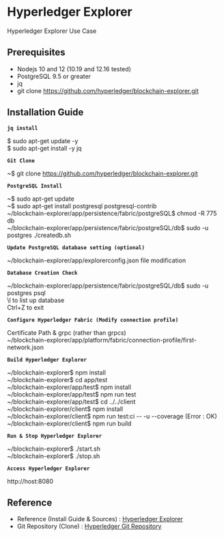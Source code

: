# Hyperledger Explorer

Hyperledger Explorer Use Case 


## Prerequisites

- Nodejs 10 and 12 (10.19 and 12.16 tested)
- PostgreSQL 9.5 or greater
- jq
- git clone https://github.com/hyperledger/blockchain-explorer.git


## Installation Guide 

**`jq install`**

$ sudo apt-get update -y \
$ sudo apt-get install -y jq 


**`Git Clone`**

~$ git clone https://github.com/hyperledger/blockchain-explorer.git


**`PostgreSQL Install`**

~$ sudo apt-get update \
~$ sudo apt-get install postgresql postgresql-contrib \
~/blockchain-explorer/app/persistence/fabric/postgreSQL$ chmod -R 775 db \
~/blockchain-explorer/app/persistence/fabric/postgreSQL/db$ sudo -u postgres ./createdb.sh


**`Update PostgreSQL database setting (optional)`**

~/blockchain-explorer/app/explorerconfig.json file modification 


**`Database Creation Check`**

~/blockchain-explorer/app/persistence/fabric/postgreSQL/db$ sudo -u postgres psql \
\l to list up database \
Ctrl+Z to exit 


**`Configure Hyperledger Fabric (Modify connection profile)`**

Certificate Path & grpc (rather than grpcs) \
~/blockchain-explorer/app/platform/fabric/connection-profile/first-network.json


**`Build Hyperledger Explorer`**

~/blockchain-explorer$ npm install \
~/blockchain-explorer$ cd app/test \
~/blockchain-explorer/app/test$ npm install \
~/blockchain-explorer/app/test$ npm run test \
~/blockchain-explorer/app/test$ cd ../../client \
~/blockchain-explorer/client$ npm install \
~/blockchain-explorer/client$ npm run test:ci -- -u --coverage (Error : OK) \
~/blockchain-explorer/client$ npm run build


**`Run & Stop Hyperledger Explorer`**

~/blockchain-explorer$ ./start.sh \
~/blockchain-explorer$ ./stop.sh


**`Access Hyperledger Explorer`**

http://host:8080


## Reference 

- Reference (Install Guide & Sources) : [Hyperledger Explorer](https://github.com/hyperledger/blockchain-explorer)
- Git Repository (Clone) : [Hyperledger Git Repository](https://github.com/hyperledger/blockchain-explorer.git)
